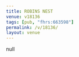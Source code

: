 ```yaml
---
title: ROBINS NEST
venue: v18136
tags: [pub, "fhrs:663598"]
permalink: /v/18136/
layout: venue
---
```

null